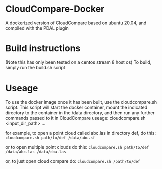 # CloudCompare-Docker
A dockerized version of CloudCompare based on ubuntu 20.04, and compiled with the PDAL plugin

# Build instructions
(Note this has only been tested on a centos stream 8 host os)
To build, simply run the build.sh script

# Useage
To use the docker image once it has been built, use the cloudcompare.sh script.
This script will start the docker container, mount the indicated directory to the
container in the /data directory, and then run any further commands passed to
it in CloudCompare
useage: cloudcompare.sh <input_dir_path> <optional additional commands>...

for example, to open a point cloud called abc.las in directory def, do this:
`cloudcompare.sh path/to/def /data/abc.sf`

or to open multiple point clouds do this:
`cloudcompare.sh path/to/def /data/abc.las /data/cba.las`

or, to just open cloud compare do:
`cloudcompare.sh /path/to/def`
